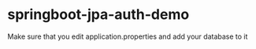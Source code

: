# springboot-jpa-auth-demo

Make sure that you edit application.properties and add your database to it
